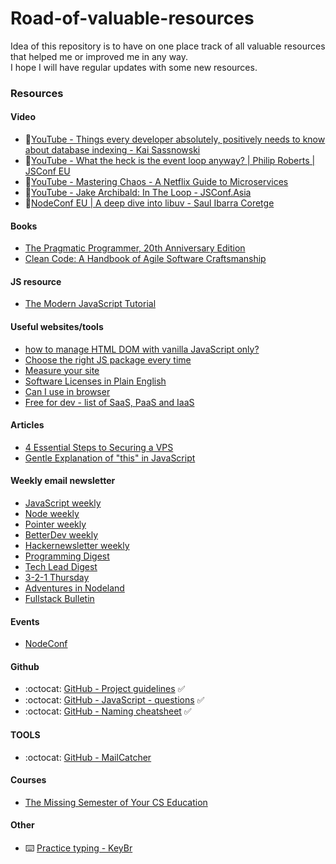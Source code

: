 # Road-of-valuable-resources

Idea of this repository is to have on one place track of all valuable resources that helped me or improved me in any way. <br> I hope I will have regular updates with some new resources.

### Resources 

#### Video
* 🎥[YouTube - Things every developer absolutely, positively needs to know about database indexing - Kai Sassnowski
](https://youtu.be/HubezKbFL7E)
* 🎥[YouTube - What the heck is the event loop anyway? | Philip Roberts | JSConf EU
](https://youtu.be/8aGhZQkoFbQ)
* 🎥[YouTube - Mastering Chaos - A Netflix Guide to Microservices
](https://youtu.be/CZ3wIuvmHeM)
* 🎥[YouTube - Jake Archibald: In The Loop - JSConf.Asia
](https://youtu.be/cCOL7MC4Pl0)
* 🎥[NodeConf EU | A deep dive into libuv - Saul Ibarra Coretge
](https://youtu.be/sGTRmPiXD4Y)

#### Books
* [The Pragmatic Programmer, 20th Anniversary Edition
](https://pragprog.com/titles/tpp20/the-pragmatic-programmer-20th-anniversary-edition/)
* [Clean Code: A Handbook of Agile Software Craftsmanship
](https://www.oreilly.com/library/view/clean-code-a/9780136083238/)

#### JS resource
* [The Modern JavaScript Tutorial
](https://javascript.info/)

#### Useful websites/tools
* [how to manage HTML DOM
with vanilla JavaScript only?](https://htmldom.dev/)
* [Choose the right JS package every time
](https://openbase.io/)
* [Measure your site](https://web.dev/measure/)
* [Software Licenses in Plain English](https://tldrlegal.com/)
* [Can I use in browser](https://caniuse.com/)
* [Free for dev - list of SaaS, PaaS and IaaS](https://github.com/ripienaar/free-for-dev)

#### Articles
* [4 Essential Steps to Securing a VPS
](https://maximorlov.com/4-essential-steps-to-securing-a-vps/)
* [Gentle Explanation of "this" in JavaScript
](https://dmitripavlutin.com/gentle-explanation-of-this-in-javascript/)

#### Weekly email newsletter

* [JavaScript weekly](https://javascriptweekly.com/)
* [Node weekly](https://nodeweekly.com/)
* [Pointer weekly](http://www.pointer.io/)
* [BetterDev weekly](https://betterdev.link/)
* [Hackernewsletter weekly](https://hackernewsletter.com/)
* [Programming Digest](https://programmingdigest.net/)
* [Tech Lead Digest](https://techleaddigest.net/)
* [3-2-1 Thursday](https://jamesclear.com/3-2-1)
* [Adventures in Nodeland](https://nodeland.dev/)
* [Fullstack Bulletin](https://fullstackbulletin.com/)

#### Events 

* [NodeConf](https://www.nodeconfremote.com/)


#### Github 

* :octocat: [GitHub - Project guidelines](https://github.com/elsewhencode/project-guidelines) :white_check_mark:
* :octocat: [GitHub - JavaScript - questions](https://github.com/lydiahallie/javascript-questions) :white_check_mark:
* :octocat: [GitHub - Naming cheatsheet](https://github.com/kettanaito/naming-cheatsheet) :white_check_mark:

#### TOOLS
* :octocat: [GitHub - MailCatcher ](https://github.com/sj26/mailcatcher)


#### Courses
* [The Missing Semester of Your CS Education](https://missing.csail.mit.edu/)

#### Other
* ⌨️ [Practice typing - KeyBr](https://www.keybr.com/)
